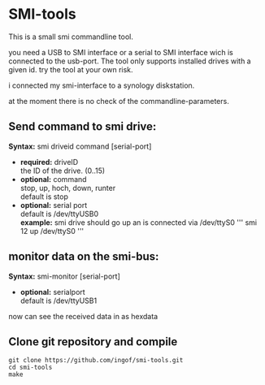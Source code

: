 SMI-tools
=========

This is a small smi commandline tool.

you need a USB to SMI interface or a serial to SMI interface wich is connected to the usb-port.
The tool only supports installed drives with a given id.
try the tool at your own risk.

i connected my smi-interface to a synology diskstation.

at the moment there is no check of the commandline-parameters.

Send command to smi drive:
--------------------------
**Syntax:** smi driveid command [serial-port]<br>
* **required:** driveID<br>
the ID of the drive. (0..15)
* **optional:** command<br>
stop, up, hoch, down, runter<br>
default is stop
* **optional:** serial port<br>
default is /dev/ttyUSB0<br>
**example:**
smi drive should go up an is connected via /dev/ttyS0
'''
smi 12 up /dev/ttyS0
'''

monitor data on the smi-bus:
----------------------------
**Syntax:** smi-monitor [serial-port]<br>
* **optional:** serialport<br>
default is /dev/ttyUSB1

now can see the received data in as hexdata

Clone git repository and compile
--------------------------------
```
git clone https://github.com/ingof/smi-tools.git
cd smi-tools
make
```



